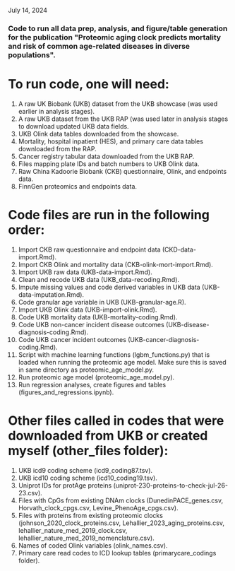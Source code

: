 
July 14, 2024


### Code to run all data prep, analysis, and figure/table generation for the publication "Proteomic aging clock predicts mortality and risk of common age-related diseases in diverse populations".


# To run code, one will need:

1. A raw UK Biobank (UKB) dataset from the UKB showcase (was used earlier in analysis stages).
2. A raw UKB dataset from the UKB RAP (was used later in analysis stages to download updated UKB data fields.
3. UKB Olink data tables downloaded from the showcase.
4. Mortality, hospital inpatient (HES), and primary care data tables downloaded from the RAP.
5. Cancer registry tabular data downloaded from the UKB RAP.
6. Files mapping plate IDs and batch numbers to UKB Olink data.
7. Raw China Kadoorie Biobank (CKB) questionnaire, Olink, and endpoints data.
8. FinnGen proteomics and endpoints data.


# Code files are run in the following order:

1. Import CKB raw questionnaire and endpoint data (CKD-data-import.Rmd).
2. Import CKB Olink and mortality data (CKB-olink-mort-import.Rmd).
3. Import UKB raw data (UKB-data-import.Rmd).
4. Clean and recode UKB data (UKB_data-recoding.Rmd).
5. Impute missing values and code derived variables in UKB data (UKB-data-imputation.Rmd).
6. Code granular age variable in UKB (UKB-granular-age.R).
7. Import UKB Olink data (UKB-import-olink.Rmd).
8. Code UKB mortality data (UKB-mortality-coding.Rmd).
9. Code UKB non-cancer incident disease outcomes (UKB-disease-diagnosis-coding.Rmd).
10. Code UKB cancer incident outcomes (UKB-cancer-diagnosis-coding.Rmd).
11. Script with machine learning functions (lgbm_functions.py) that is loaded when running the proteomic age model. Make sure this is saved in same directory as proteomic_age_model.py.
12. Run proteomic age model (proteomic_age_model.py). 
13. Run regression analyses, create figures and tables (figures_and_regressions.ipynb).


# Other files called in codes that were downloaded from UKB or created myself (other_files folder):

1. UKB icd9 coding scheme (icd9_coding87.tsv).
2. UKB icd10 coding scheme (icd10_coding19.tsv).
3. Uniprot IDs for protAge proteins (uniprot-230-proteins-to-check-jul-26-23.csv).
4. Files with CpGs from existing DNAm clocks (DunedinPACE_genes.csv, Horvath_clock_cpgs.csv, Levine_PhenoAge_cpgs.csv).
5. Files with proteins from existing proteomic clocks (johnson_2020_clock_proteins.csv, Lehallier_2023_aging_proteins.csv, lehallier_nature_med_2019_clock.csv, lehallier_nature_med_2019_nomenclature.csv).
6. Names of coded Olink variables (olink_names.csv).
7. Primary care read codes to ICD lookup tables (primarycare_codings folder).
